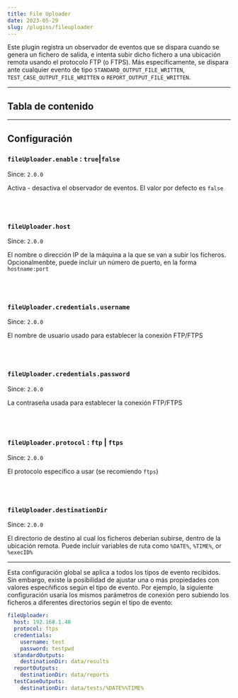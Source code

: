 ```yaml
---
title: File Uploader
date: 2023-05-29
slug: /plugins/fileuploader
---
```


Este plugin registra un observador de eventos que se dispara cuando se genera un fichero de 
salida, e intenta subir dicho fichero a una ubicación remota usando el protocolo FTP (o FTPS).
Más específicamente, se dispara ante cualquier evento de tipo `STANDARD_OUTPUT_FILE_WRITTEN`,
`TEST_CASE_OUTPUT_FILE_WRITTEN` o `REPORT_OUTPUT_FILE_WRITTEN`.

---
## Tabla de contenido

---
## Configuración


### `fileUploader.enable` : `true`|`false`
Since: ```2.0.0```

Activa - desactiva el observador de eventos. El valor por defecto es `false`

<br /><br />

### `fileUploader.host`
Since: ```2.0.0```

El nombre o dirección IP de la máquina a la que se van a subir los ficheros. Opcionalmenbte,
puede incluir un número de puerto, en la forma `hostname:port`

<br /><br />

### `fileUploader.credentials.username`
Since: ```2.0.0```

El nombre de usuario usado para establecer la conexión FTP/FTPS

<br /><br />

### `fileUploader.credentials.password`
Since: ```2.0.0```

La contraseña usada para establecer la conexión FTP/FTPS

<br /><br />

### `fileUploader.protocol` : `ftp` | `ftps`
Since: ```2.0.0```

El protocolo específico a usar (se recomiendo `ftps`)

<br /><br />

### `fileUploader.destinationDir`
Since: ```2.0.0```

El directorio de destino al cual los ficheros deberían subirse, dentro de la ubicación remota. 
Puede incluir variables de ruta como `%DATE%`, `%TIME%`, or `%execID%`


---

Esta configuración global se aplica a todos los tipos de evento recibidos. Sin embargo, existe la 
posibilidad de ajustar una o más propiedades con valores especñificos según el tipo de evento. Por
ejemplo, la siguiente configuración usaría los mismos parámetros de conexión pero subiendo los ficheros
a diferentes directorios según el tipo de evento:

```yaml
fileUploader:
  host: 192.168.1.40
  protocol: ftps
  credentials:
    username: test
    password: testpwd
  standardOutputs:
    destinationDir: data/results
  reportOutputs:
    destinationDir: data/reports
  testCaseOutputs:
    destinationDir: data/tests/%DATE%%TIME%
```